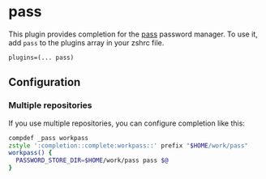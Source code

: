 # pass
This plugin provides completion for the [pass](https://www.passwordstore.org/) password manager.
To use it, add `pass` to the plugins array in your zshrc file.
```
plugins=(... pass)
```
## Configuration
### Multiple repositories
If you use multiple repositories, you can configure completion like this:
```zsh
compdef _pass workpass
zstyle ':completion::complete:workpass::' prefix "$HOME/work/pass"
workpass() {
  PASSWORD_STORE_DIR=$HOME/work/pass pass $@
}
```
